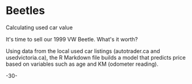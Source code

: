 # Beetles
Calculating used car value

It's time to sell our 1999 VW Beetle.  What's it worth?

Using data from the local used car listings (autotrader.ca and usedvictoria.ca), the R Markdown file builds a model that predicts price based on variables such as age and KM (odometer reading).

-30-
